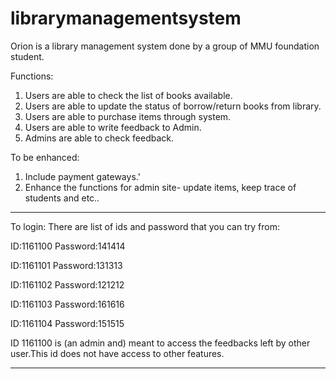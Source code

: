 # librarymanagementsystem
Orion is a library management system done by a group of MMU foundation student.

Functions:
1. Users are able to check the list of books available.
2. Users are able to update the status of borrow/return books from library.
3. Users are able to purchase items through system.
4. Users are able to write feedback to Admin.
5. Admins are able to check feedback.

To be enhanced:
1. Include payment gateways.'
2. Enhance the functions for admin site- update items, keep trace of students and etc..

--------------------------------------------------------------------------------------------------------------

To login:
There are list of ids and password that you can try from:

ID:1161100 
Password:141414

ID:1161101
Password:131313

ID:1161102
Password:121212

ID:1161103
Password:161616

ID:1161104
Password:151515

ID 1161100 is (an admin and) meant to access the feedbacks left by other user.This id does not have access to other features.


--------------------------------------------------------------------------------------------------------------


